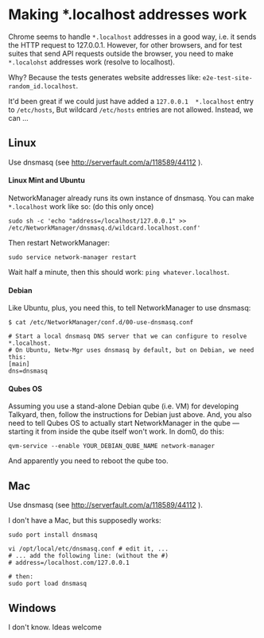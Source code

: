 Making *.localhost addresses work
=============================

Chrome seems to handle `*.localhost` addresses in a good way, i.e. it sends the HTTP request
to 127.0.0.1. However, for other browsers, and for test suites that send API requests
outside the browser, you need to make `*.localohst` addresses work (resolve to localhost).

Why? Because the tests generates website addresses like: `e2e-test-site-random_id.localhost`.

It'd been great if we could just have added a `127.0.0.1  *.localhost` entry to `/etc/hosts`,
But wildcard `/etc/hosts` entries are not allowed. Instead, we can ...


Linux
-----------------------------


Use dnsmasq (see http://serverfault.com/a/118589/44112 ).

#### Linux Mint and Ubuntu

NetworkManager already runs its own instance of
dnsmasq. You can make `*.localhost` work like so: (do this only once)

    sudo sh -c 'echo "address=/localhost/127.0.0.1" >> /etc/NetworkManager/dnsmasq.d/wildcard.localhost.conf'

Then restart NetworkManager:

    sudo service network-manager restart

Wait half a minute, then this should work: `ping whatever.localhost`.

#### Debian

Like Ubuntu, plus, you need this, to tell NetworkManager to use dnsmasq:

    $ cat /etc/NetworkManager/conf.d/00-use-dnsmasq.conf

    # Start a local dnsmasq DNS server that we can configure to resolve *.localhost.
    # On Ubuntu, Netw-Mgr uses dnsmasq by default, but on Debian, we need this:
    [main]
    dns=dnsmasq

#### Qubes OS

Assuming you use a stand-alone Debian qube (i.e. VM) for developing
Talkyard, then, follow the instructions for Debian just above. And, you also need
to tell Qubes OS to actually start NetworkManager in the qube — starting it from
inside the qube itself won't work. In dom0, do this:

    qvm-service --enable YOUR_DEBIAN_QUBE_NAME network-manager

And apparently you need to reboot the qube too.


Mac
-----------------------------

Use dnsmasq (see http://serverfault.com/a/118589/44112 ).

I don't have a Mac, but this supposedly works:

    sudo port install dnsmasq

    vi /opt/local/etc/dnsmasq.conf # edit it, ...
    # ... add the following line: (without the #)
    # address=/localhost.com/127.0.0.1

    # then:
    sudo port load dnsmasq


Windows
-----------------------------

I don't know. Ideas welcome
